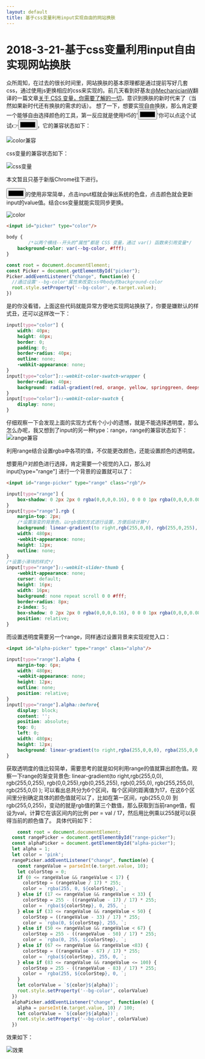 ```yaml
---
layout: default
title: 基于css变量利用input实现自由的网站换肤
---
```



2018-3-21-基于css变量利用input自由实现网站换肤
===================
众所周知，在过去的很长时间里，网站换肤的基本原理都是通过提前写好几套css，通过使用js更换相应的css来实现的。前几天看到好基友[@MechanicianW](https://github.com/MechanicianW)翻译的一篇文章[关于 CSS 变量，你需要了解的一切](https://github.com/MechanicianW/gold-miner/blob/2c8ccaaf227a84122eb3e30664af857044a394e7/TODO/everything-you-need-to-know-about-css-variables.md)，意识到换肤的新时代来了（当然如果新时代还有换肤的需求的话）。
想了一下，想要实现自由换肤，那么肯定要一个能够自由选择颜色的工具，第一反应就是使用H5的'<input type="color">'你可以点这个试试👉<input type="color">，它的兼容状态如下：

![color兼容](https://raw.githubusercontent.com/wznonstop/wznonstop.github.io/master/images/typecolor.png)

css变量的兼容状态如下：

![css变量](https://raw.githubusercontent.com/wznonstop/wznonstop.github.io/master/images/cssvar.png)

本文暂且只基于新版Chrome往下进行。

<input type="color">的使用非常简单，点击input框就会弹出系统的色盘，点击颜色就会更新input的value值。结合css变量就能实现同步更换。

![color](https://raw.githubusercontent.com/wznonstop/wznonstop.github.io/master/images/syscolor.png)

```html
<input id="picker" type="color"/>

```

```css
body {
		/*以两个横线--开头的“属性”都是 CSS 变量，通过 var() 函数来引用变量*/
    background-color: var(--bg-color, #fff);
}

```

```javascript
const root = document.documentElement;
const Picker = document.getElementById("picker");
Picker.addEventListener("change", function(e) {
  //通过设置'--bg-color'属性来改变css中body的background-color
  root.style.setProperty('--bg-color', e.target.value);
})

```

是的你没看错，上面这些代码就能异常方便地实现网站换肤了，你要是嫌默认的样式丑，还可以这样改一下：


```css
input[type="color"] {
    width: 40px;
    height: 40px;
    border: 0;
    padding: 0;
    border-radius: 40px;
    outline: none;
    -webkit-appearance: none;
}
input[type="color"]::-webkit-color-swatch-wrapper {
    border-radius: 40px;
    background: radial-gradient(red, orange, yellow, springgreen, deepskyblue, skyblue);
}
input[type="color"]::-webkit-color-swatch {
    display: none;
}

```

仔细观察一下会发现上面的实现方式有个小小的遗憾，就是不能选择透明度，那么怎么办呢，我又想到了input的另一种type：range，range的兼容状态如下：
![range兼容](https://raw.githubusercontent.com/wznonstop/wznonstop.github.io/master/images/range.png)

利用range结合设置rgba中各项的值，不仅能更改颜色，还能设置颜色的透明度。

想要用户对颜色进行选择，肯定需要一个视觉的入口，那么对 input[type="range"] 进行一个背景的设置就可以了：

```html
<input id="range-picker" type="range" class="rgb"/>

```

```css
input[type="range"] {
    box-shadow: 0 2px 2px 0 rgba(0,0,0,0.16), 0 0 0 1px rgba(0,0,0,0.08);
}
input[type="range"].rgb {
    margin-top: 2px;
    /*设置渐变的背景色，以rgb值的方式进行设置，方便后续计算*/
    background: linear-gradient(to right,rgb(255,0,0), rgb(255,0,255), rgb(0,0,255),rgb(0,255,255), rgb(0,255,0), rgb(255,255,0), rgb(255,0,0) );
    width: 480px;
    -webkit-appearance: none;
    height: 12px;
    outline: none;
}
/*设置小滑块的样式*/
input[type="range"]::-webkit-slider-thumb {
    -webkit-appearance: none;
    cursor: default;
    height: 16px;
    width: 16px;
    background: none repeat scroll 0 0 #fff;
    border-radius: 8px;
    z-index: 5;
    box-shadow: 0 2px 2px 0 rgba(0,0,0,0.16), 0 0 0 1px rgba(0,0,0,0.08);
    position: relative;
}

```

而设置透明度需要另一个range，同样通过设置背景来实现视觉入口：

```html
<input id="alpha-picker" type="range" class="alpha"/>

```

```css
input[type="range"].alpha {
    margin-top: 6px;
    width: 480px;
    -webkit-appearance: none;
    height: 12px;
    outline: none;
    position: relative;
}
input[type="range"].alpha::before{
    display: block;
    content: '';
    position: absolute;
    top: 0;
    left: 0;
    width: 480px;
    height: 12px;
    background: linear-gradient(to right,rgba(255,0,0,0), rgba(255,0,0,1) );
}

```

获取透明度的值比较简单，需要思考的就是如何利用range的值就算出颜色值。观察一下range的渐变背景色: linear-gradient(to right,rgb(255,0,0), rgb(255,0,255), rgb(0,0,255),rgb(0,255,255), rgb(0,255,0), rgb(255,255,0), rgb(255,0,0) );
可以看出总共分为6个区间，每个区间的距离值为17，在这6个区间里分别确定具体的颜色值就可以了，比如在第一区间，rgb(255,0,0) 到 rgb(255,0,255)，变动的就是rgb值的第三个数值，那么获取到当前range值，假设为val，计算它在该区间内的比例 per = val / 17，然后用比例乘以255就可以获得当前的颜色值了。
具体代码如下：

```javascript
	const root = document.documentElement;
  const rangePicker = document.getElementById("range-picker");
  const alphaPicker = document.getElementById("alpha-picker");
  let alpha = 1;
  let color = 'pink';
  rangePicker.addEventListener("change", function(e) {
    const rangeValue = parseInt(e.target.value, 10);
    let colorStep = 0;
    if (0 <= rangeValue && rangeValue < 17) {
      colorStep = (rangeValue / 17) * 255;
      color = `rgba(255, 0, ${colorStep}, `;
    } else if (17 <= rangeValue && rangeValue < 33) {
      colorStep = 255 - ((rangeValue - 17) / 17) * 255;
      color = `rgba(${colorStep}, 0, 255, `;
    } else if (33 <= rangeValue && rangeValue < 50) {
      colorStep = ((rangeValue - 33) / 17) * 255;
      color = `rgba(0, ${colorStep}, 255, `;
    } else if (50 <= rangeValue && rangeValue < 67) {
      colorStep = 255 - ((rangeValue - 50) / 17) * 255;
      color = `rgba(0, 255, ${colorStep}, `;
    } else if (67 <= rangeValue && rangeValue <83) {
      colorStep = ((rangeValue - 67) / 17) * 255;
      color = `rgba(${colorStep}, 255, 0, `;
    } else if (83 <= rangeValue && rangeValue <= 100) {
      colorStep = 255 - ((rangeValue - 83) / 17) * 255;
      color = `rgba(255, ${colorStep}, 0, `;
    }
    let colorValue = `${color}${alpha})`;
    root.style.setProperty('--bg-color', colorValue)
  })
  alphaPicker.addEventListener("change", function(e) {
    alpha = parseInt(e.target.value, 10) / 100;
    let colorValue = `${color}${alpha})`;
    root.style.setProperty('--bg-color', colorValue)
  })

```

效果如下：

![效果](https://raw.githubusercontent.com/wznonstop/wznonstop.github.io/master/images/result.png)

